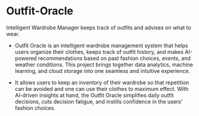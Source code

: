 # Outfit-Oracle
Intelligent Wardrobe Manager keeps track of outfits and advises on what to wear.

- Outfit Oracle is an intelligent wardrobe management system that helps users organize their clothes, keeps track of outfit history, and makes AI-powered recommendations based on past fashion choices, events, and weather conditions. This project brings together data analytics, machine learning, and cloud storage into one seamless and intuitive experience.

- It allows users to keep an inventory of their wardrobe so that repetition can be avoided and one can use their clothes to maximum effect. With AI-driven insights at hand, the Outfit Oracle simplifies daily outfit decisions, cuts decision fatigue, and instills confidence in the users' fashion choices.
